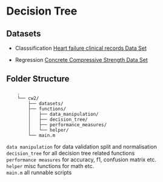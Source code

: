 # Decision Tree


## Datasets
- Classsification
    [Heart failure clinical records Data Set](https://archive.ics.uci.edu/ml/datasets/Heart+failure+clinical+records)
    
- Regression
    [Concrete Compressive Strength Data Set](https://archive.ics.uci.edu/ml/datasets/Concrete+Compressive+Strength)

## Folder Structure

```
    .
    └── cw2/
        ├── datasets/
        ├── functions/
        │   ├── data_manipulation/
        │   ├── decision_tree/
        │   ├── performance_measures/
        │   └── helper/
        └── main.m
```

`data manipulation` for data validation split and normalisation   
`decision_tree` for all decision tree related functions   
`performance measures` for accuracy, f1, confusion matrix etc.   
`helper` misc functions for math etc.   
`main.m` all runnable scripts